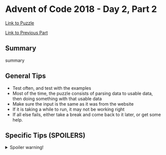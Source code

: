 # Advent of Code 2018 - Day 2, Part 2

[Link to Puzzle](https://adventofcode.com/2018/day/2#part2)

[Link to Previous Part](https://github.com/CodingAP/unofficial-aoc-syllabus/blob/main/years/2018/day2/part1.md)

## Summary
summary

## General Tips
- Test often, and test with the examples
- Most of the time, the puzzle consists of parsing data to usable data, then doing something with that usable data
- Make sure the input is the same as it was from the website
- If it is taking a while to run, it may not be working right
- If all else fails, either take a break and come back to it later, or get some help.

## Specific Tips (SPOILERS)
<details> <summary>Spoiler warning!</summary>

specific tips

</details>